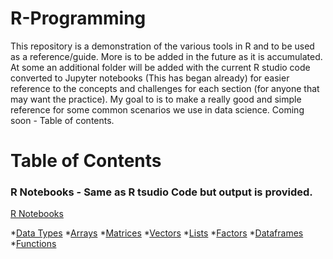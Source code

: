 # R-Programming
This repository is a demonstration of the various tools in R and to be used as a reference/guide. More is to be added in the future as it is accumulated. At some an additional folder will be added with the current R studio code converted to Jupyter notebooks (This has began already) for easier reference to the concepts and challenges for each section (for anyone that may want the practice). My goal to is to make a really good and simple reference for some common scenarios we use in data science. Coming soon - Table of contents.


# Table of Contents

### R Notebooks - Same as R tsudio Code but output is provided.
[R Notebooks](https://github.com/jkenney0501/R-Programming/tree/master/R-Notebooks)

 *[Data Types](https://github.com/jkenney0501/R-Programming/blob/master/R-Notebooks/Data%20Types%20Notebook%20in%20R.ipynb)
 *[Arrays](https://github.com/jkenney0501/R-Programming/blob/master/R-Notebooks/Arrays%20in%20R%20Notebook.ipynb)
 *[Matrices](https://github.com/jkenney0501/R-Programming/blob/master/R-Notebooks/Matrix%20Notebook%20in%20R.ipynb)
 *[Vectors](https://github.com/jkenney0501/R-Programming/blob/master/R-Notebooks/Vectors%20in%20R%20Notebook%20Examples.ipynb)
 *[Lists](https://github.com/jkenney0501/R-Programming/blob/master/R-Notebooks/Lists%20Notebook%20in%20R.ipynb)
 *[Factors]()
 *[Dataframes](https://github.com/jkenney0501/R-Programming/blob/master/R-Notebooks/Dataframes%20Notebook%20in%20R.ipynb)
 *[Functions](https://github.com/jkenney0501/R-Programming/blob/master/R-Notebooks/Functions-For-While-If-Else%20Notebook%20in%20R.ipynb)